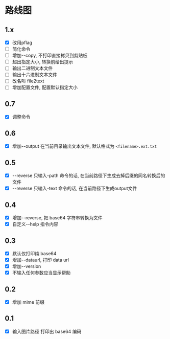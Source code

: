 # 路线图

## 1.x
- [x] 改用pflag
- [ ] 简化命令
- [ ] 增加--copy, 不打印直接拷贝到剪贴板
- [ ] 超出指定大小, 转换前给出提示
- [ ] 输出二进制文本文件
- [ ] 输出十六进制文本文件
- [ ] 改名叫 file2text
- [ ] 增加配置文件, 配置默认指定大小

## 0.7
- [x] 调整命令

## 0.6
- [x] 增加--output 在当前目录输出文本文件, 默认格式为 `<filename>.ext.txt`

## 0.5

- [x] --reverse 只输入-path 命令的话, 在当前路径下生成去掉后缀的同名转换后的文件
- [x] --reverse 只输入-text 命令的话, 在当前路径下生成output文件

## 0.4

- [x] 增加--reverse, 把 base64 字符串转换为文件
- [x] 自定义--help 指令内容

## 0.3

- [x] 默认仅打印纯 base64
- [x] 增加--dataurl, 打印 data url
- [x] 增加--version
- [x] 不输入任何参数应当显示帮助

## 0.2

- [x] 增加 mime 前缀

## 0.1

- [x] 输入图片路径 打印出 base64 编码
